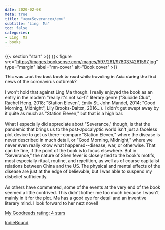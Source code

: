 ```yaml
---
date: 2020-02-08
meta: true
title: "<em>Severance</em>"
subtitle: "Ling  Ma"
toc: false
categories:
- Ling  Ma
- books
---
```


{{< section "start" >}}
{{< figure src="https://images.booksense.com/images/597/261/9780374261597.jpg" type="margin" label="mn-cover" alt="Book cover" >}}

This was...not the best book to read while traveling in Asia during the first news of the coronavirus outbreak?<br /><br />I won't hold that against Ling Ma though. I really enjoyed the book as an entry in the modern "really it's not sci-fi" literary genre ("Suicide Club", Rachel Heng, 2018; "Station Eleven", Emily St. John Mandel, 2014; "Good Morning, Midnight", Lily Brooks-Dalton, 2016...). I didn't get swept away by it quite as much as "Station Eleven," but that is a high bar.<br /><br />What I especially did appreciate about "Severance," though, is that the pandemic that brings us to the post-apocalyptic world isn't just a faceless plot device to get us there--compare "Station Eleven," where the disease is never described in much detail, or "Good Morning, Midnight," where we never even really know what happened--disease, war, or otherwise. That can be fine, if the point of the book is to focus elsewhere. But in "Severance," the nature of Shen fever is closely tied to the book's motifs, most especially ritual, routine, and repetition, as well as of course capitalist relations between China and the US. The physical and mental effects of the disease are just at the edge of believable, but I was able to suspend my disbelief sufficiently. <br /><br />As others have commented, some of the events at the very end of the book seemed a little contrived. This didn't bother me too much because I wasn't mainly in it for the plot. Ma has a good eye for detail and an inventive literary mind. I look forward to her next novel!

[My Goodreads rating: 4 stars](https://www.goodreads.com/review/show/3149593591)  

[IndieBound](https://www.indiebound.org/book/9780374261597)
